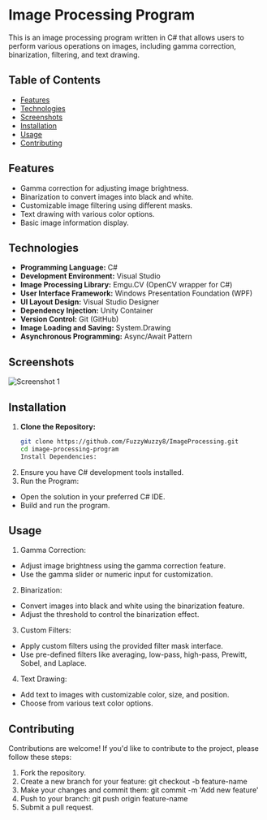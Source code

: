 # Image Processing Program

This is an image processing program written in C# that allows users to perform various operations on images, including gamma correction, binarization, filtering, and text drawing.

## Table of Contents

- [Features](#features)
- [Technologies](#technologies)
- [Screenshots](#screenshots)
- [Installation](#installation)
- [Usage](#usage)
- [Contributing](#contributing)


## Features

- Gamma correction for adjusting image brightness.
- Binarization to convert images into black and white.
- Customizable image filtering using different masks.
- Text drawing with various color options.
- Basic image information display.

## Technologies

- **Programming Language:** C#
- **Development Environment:** Visual Studio
- **Image Processing Library:** Emgu.CV (OpenCV wrapper for C#)
- **User Interface Framework:** Windows Presentation Foundation (WPF)
- **UI Layout Design:** Visual Studio Designer
- **Dependency Injection:** Unity Container
- **Version Control:** Git (GitHub)
- **Image Loading and Saving:** System.Drawing
- **Asynchronous Programming:** Async/Await Pattern

## Screenshots
![Screenshot 1](https://github.com/FuzzyWuzzy8/ImageProcessing/blob/master/screenshots/imgP_1.png)
<!-- Add more screenshots later -->

## Installation

1. **Clone the Repository:**
   ```bash
   git clone https://github.com/FuzzyWuzzy8/ImageProcessing.git
   cd image-processing-program
   Install Dependencies:

1. Ensure you have C# development tools installed.
2. Run the Program:

- Open the solution in your preferred C# IDE.
- Build and run the program.

## Usage
1. Gamma Correction:
- Adjust image brightness using the gamma correction feature.
- Use the gamma slider or numeric input for customization.

2. Binarization:
- Convert images into black and white using the binarization feature.
- Adjust the threshold to control the binarization effect.

3. Custom Filters:
- Apply custom filters using the provided filter mask interface.
- Use pre-defined filters like averaging, low-pass, high-pass, Prewitt, Sobel, and Laplace.

4. Text Drawing:
- Add text to images with customizable color, size, and position.
- Choose from various text color options.

## Contributing
Contributions are welcome! If you'd like to contribute to the project, please follow these steps:

1. Fork the repository.
2. Create a new branch for your feature: git checkout -b feature-name
3. Make your changes and commit them: git commit -m 'Add new feature'
4. Push to your branch: git push origin feature-name
5. Submit a pull request.
